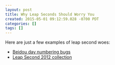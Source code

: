```yaml
---
layout: post
title: Why Leap Seconds Should Worry You
created: 2015-05-01 09:12:59.028 -0700 PDT
categories: []
tags: []
---
```

Here are just a few examples of leap second woes:

* [Beidou day numbering bugs][beidou]
* [Leap Second 2012 collection][phk]

[beidou]: http://gpsworld.com/beidou-numbering-presents-leap-second-issue/
[phk]: http://phk.freebsd.dk/hacks/leap_20120630/index.html